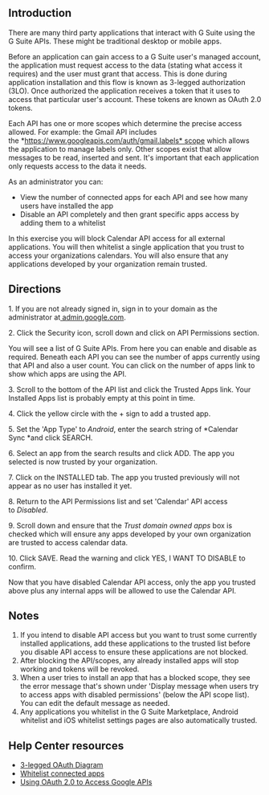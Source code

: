 ## Introduction

There are many third party applications that interact with G Suite using the G Suite APIs. These might be traditional desktop or mobile apps.

Before an application can gain access to a G Suite user's managed account, the application must request access to the data (stating what access it requires) and the user must grant that access. This is done during application installation and this flow is known as 3-legged authorization (3LO). Once authorized the application receives a token that it uses to access that particular user's account. These tokens are known as OAuth 2.0 tokens.

Each API has one or more scopes which determine the precise access allowed. For example: the Gmail API includes the *https://www.googleapis.com/auth/gmail.labels* scope which allows the application to manage labels only. Other scopes exist that allow messages to be read, inserted and sent. It's important that each application only requests access to the data it needs.

As an administrator you can:

-   View the number of connected apps for each API and see how many users have installed the app
-   Disable an API completely and then grant specific apps access by adding them to a whitelist

In this exercise you will block Calendar API access for all external applications. You will then whitelist a single application that you trust to access your organizations calendars. You will also ensure that any applications developed by your organization remain trusted.

## Directions

1\. If you are not already signed in, sign in to your domain as the administrator at[ admin.google.com](https://admin.google.com/). 

2\. Click the Security icon, scroll down and click on API Permissions section.

You will see a list of G Suite APIs. From here you can enable and disable as required. Beneath each API you can see the number of apps currently using that API and also a user count. You can click on the number of apps link to show which apps are using the API.

3\. Scroll to the bottom of the API list and click the Trusted Apps link. Your Installed Apps list is probably empty at this point in time.

4\. Click the yellow circle with the + sign to add a trusted app.

5\. Set the 'App Type' to *Android*, enter the search string of *Calendar Sync *and click SEARCH.

6\. Select an app from the search results and click ADD. The app you selected is now trusted by your organization.

7\. Click on the INSTALLED tab. The app you trusted previously will not appear as no user has installed it yet.

8\. Return to the API Permissions list and set 'Calendar' API access to *Disabled*.

9\. Scroll down and ensure that the *Trust domain owned apps* box is checked which will ensure any apps developed by your own organization are trusted to access calendar data.

10\. Click SAVE. Read the warning and click YES, I WANT TO DISABLE to confirm.

Now that you have disabled Calendar API access, only the app you trusted above plus any internal apps will be allowed to use the Calendar API.

## Notes

1.  If you intend to disable API access but you want to trust some currently installed applications, add these applications to the trusted list before you disable API access to ensure these applications are not blocked.
2.  After blocking the API/scopes, any already installed apps will stop working and tokens will be revoked.
3.  When a user tries to install an app that has a blocked scope, they see the error message that's shown under 'Display message when users try to access apps with disabled permissions' (below the API scope list). You can edit the default message as needed.
4.  Any applications you whitelist in the G Suite Marketplace, Android whitelist and iOS whitelist settings pages are also automatically trusted.

## Help Center resources

-   [3-legged OAuth Diagram](https://www.google.com/support/enterprise/static/gapps/art/admin/en/cpanel/3-legged-oauth-diagram.png "3-legged OAuth Diagram")
-   [Whitelist connected apps](https://support.google.com/a/answer/7281227 "Whitelist connected apps")
-   [Using OAuth 2.0 to Access Google APIs](https://developers.google.com/identity/protocols/OAuth2 "Using OAuth 2.0 to Access Google APIs")
